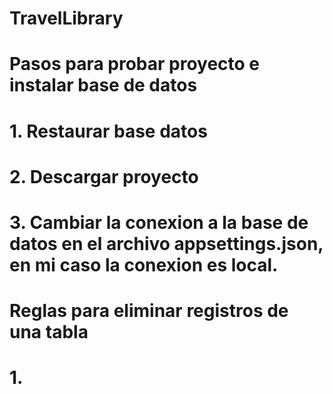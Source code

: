 # TravelLibrary
# Pasos para probar proyecto e instalar base de datos
# 1. Restaurar base datos
# 2. Descargar proyecto 
# 3. Cambiar la conexion a la base de datos en el archivo appsettings.json, en mi caso la conexion es local.
# 
# Reglas para eliminar registros de una tabla
# 1.
